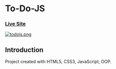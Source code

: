 # To-Do-JS

### [Live Site](https://kaleidoscopic-tiramisu-ca64cf.netlify.app)

[![todojs.png](https://i.postimg.cc/sgKFb83s/todojs.png)](https://postimg.cc/ts1mxB1M)


## Introduction
Project created with HTML5, CSS3, JavaScript, OOP.

